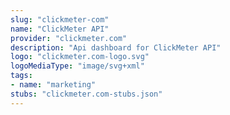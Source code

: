 ```yaml
---
slug: "clickmeter-com"
name: "ClickMeter API"
provider: "clickmeter.com"
description: "Api dashboard for ClickMeter API"
logo: "clickmeter.com-logo.svg"
logoMediaType: "image/svg+xml"
tags:
- name: "marketing"
stubs: "clickmeter.com-stubs.json"
---
```

